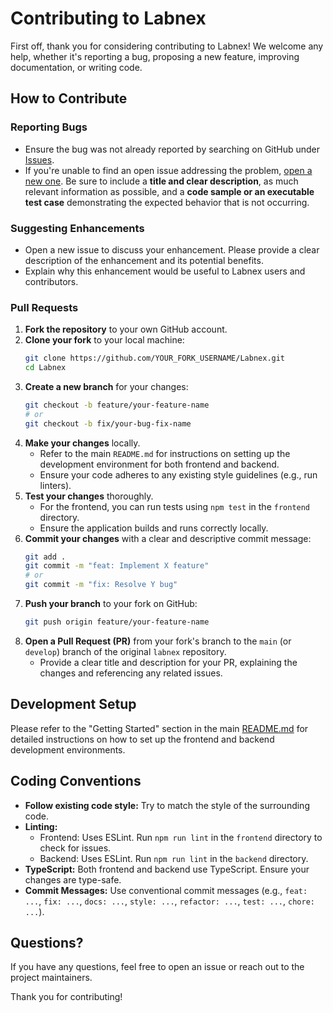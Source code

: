 # Contributing to Labnex

First off, thank you for considering contributing to Labnex! We welcome any help, whether it's reporting a bug, proposing a new feature, improving documentation, or writing code.

## How to Contribute

### Reporting Bugs

*   Ensure the bug was not already reported by searching on GitHub under [Issues](https://github.com/LabnexDev/Labnex/issues).
*   If you're unable to find an open issue addressing the problem, [open a new one](https://github.com/LabnexDev/Labnex/issues/new). Be sure to include a **title and clear description**, as much relevant information as possible, and a **code sample or an executable test case** demonstrating the expected behavior that is not occurring.

### Suggesting Enhancements

*   Open a new issue to discuss your enhancement. Please provide a clear description of the enhancement and its potential benefits.
*   Explain why this enhancement would be useful to Labnex users and contributors.

### Pull Requests

1.  **Fork the repository** to your own GitHub account.
2.  **Clone your fork** to your local machine:
    ```bash
    git clone https://github.com/YOUR_FORK_USERNAME/Labnex.git 
    cd Labnex
    ```
3.  **Create a new branch** for your changes:
    ```bash
    git checkout -b feature/your-feature-name 
    # or 
    git checkout -b fix/your-bug-fix-name
    ```
4.  **Make your changes** locally.
    *   Refer to the main `README.md` for instructions on setting up the development environment for both frontend and backend.
    *   Ensure your code adheres to any existing style guidelines (e.g., run linters).
5.  **Test your changes** thoroughly.
    *   For the frontend, you can run tests using `npm test` in the `frontend` directory.
    *   Ensure the application builds and runs correctly locally.
6.  **Commit your changes** with a clear and descriptive commit message:
    ```bash
    git add .
    git commit -m "feat: Implement X feature" 
    # or 
    git commit -m "fix: Resolve Y bug"
    ```
7.  **Push your branch** to your fork on GitHub:
    ```bash
    git push origin feature/your-feature-name
    ```
8.  **Open a Pull Request (PR)** from your fork's branch to the `main` (or `develop`) branch of the original `labnex` repository.
    *   Provide a clear title and description for your PR, explaining the changes and referencing any related issues.

## Development Setup

Please refer to the "Getting Started" section in the main [README.md](README.md) for detailed instructions on how to set up the frontend and backend development environments.

## Coding Conventions

*   **Follow existing code style:** Try to match the style of the surrounding code.
*   **Linting:**
    *   Frontend: Uses ESLint. Run `npm run lint` in the `frontend` directory to check for issues.
    *   Backend: Uses ESLint. Run `npm run lint` in the `backend` directory.
*   **TypeScript:** Both frontend and backend use TypeScript. Ensure your changes are type-safe.
*   **Commit Messages:** Use conventional commit messages (e.g., `feat: ...`, `fix: ...`, `docs: ...`, `style: ...`, `refactor: ...`, `test: ...`, `chore: ...`).

## Questions?

If you have any questions, feel free to open an issue or reach out to the project maintainers.

Thank you for contributing! 